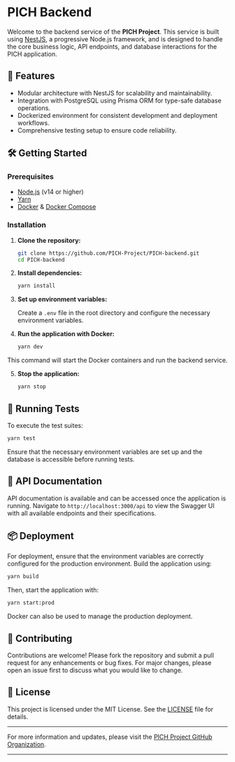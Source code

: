 # PICH Backend

Welcome to the backend service of the **PICH Project**. This service is built using [NestJS](https://nestjs.com/), a progressive Node.js framework, and is designed to handle the core business logic, API endpoints, and database interactions for the PICH application.

## 🚀 Features

* Modular architecture with NestJS for scalability and maintainability.
* Integration with PostgreSQL using Prisma ORM for type-safe database operations.
* Dockerized environment for consistent development and deployment workflows.
* Comprehensive testing setup to ensure code reliability.


## 🛠️ Getting Started

### Prerequisites

* [Node.js](https://nodejs.org/) (v14 or higher)
* [Yarn](https://yarnpkg.com/)
* [Docker](https://www.docker.com/) & [Docker Compose](https://docs.docker.com/compose/)

### Installation

1. **Clone the repository:**

   ```bash
   git clone https://github.com/PICH-Project/PICH-backend.git
   cd PICH-backend
   ```



2. **Install dependencies:**

   ```bash
   yarn install
   ```



3. **Set up environment variables:**

   Create a `.env` file in the root directory and configure the necessary environment variables.

4. **Run the application with Docker:**

   ```bash
   yarn dev
   ```



This command will start the Docker containers and run the backend service.

5. **Stop the application:**

   ```bash
   yarn stop
   ```



## 🧪 Running Tests

To execute the test suites:

```bash
yarn test
```



Ensure that the necessary environment variables are set up and the database is accessible before running tests.

## 📄 API Documentation

API documentation is available and can be accessed once the application is running. Navigate to `http://localhost:3000/api` to view the Swagger UI with all available endpoints and their specifications.

## 📦 Deployment

For deployment, ensure that the environment variables are correctly configured for the production environment. Build the application using:

```bash
yarn build
```



Then, start the application with:

```bash
yarn start:prod
```


Docker can also be used to manage the production deployment.

## 🤝 Contributing

Contributions are welcome! Please fork the repository and submit a pull request for any enhancements or bug fixes. For major changes, please open an issue first to discuss what you would like to change.

## 📄 License

This project is licensed under the MIT License. See the [LICENSE](LICENSE) file for details.

---

For more information and updates, please visit the [PICH Project GitHub Organization](https://github.com/PICH-Project).

---
